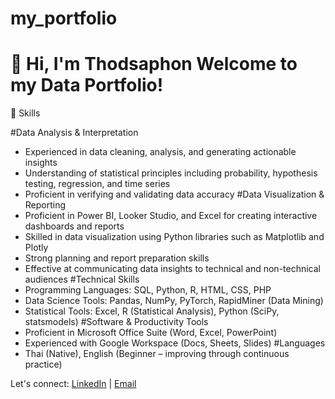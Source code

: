 # my_portfolio
# 👋 Hi, I'm Thodsaphon  Welcome to my Data Portfolio!



🎯 Skills

#Data Analysis & Interpretation
  - Experienced in data cleaning, analysis, and generating actionable insights
  - Understanding of statistical principles including probability, hypothesis testing, regression, and time series
  - Proficient in verifying and validating data accuracy
#Data Visualization & Reporting
  - Proficient in Power BI, Looker Studio, and Excel for creating interactive dashboards and reports
  - Skilled in data visualization using Python libraries such as Matplotlib and Plotly
  - Strong planning and report preparation skills
  - Effective at communicating data insights to technical and non-technical audiences
#Technical Skills
  - Programming Languages: SQL, Python, R, HTML, CSS, PHP
  - Data Science Tools: Pandas, NumPy, PyTorch, RapidMiner (Data Mining)
  - Statistical Tools: Excel, R (Statistical Analysis), Python (SciPy, statsmodels)
#Software & Productivity Tools
  - Proficient in Microsoft Office Suite (Word, Excel, PowerPoint)
  - Experienced with Google Workspace (Docs, Sheets, Slides)
#Languages
  - Thai (Native), English (Beginner – improving through continuous practice)



Let's connect: [LinkedIn](https://www.linkedin.com/in/thodsaphon-chamnansuek-318642355) | [Email](mailto:thodsaphol.cha@gmail.com)
